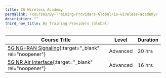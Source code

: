 ```yaml
---
title: IS Wireless Academy
permalink: /courses/By-Training-Providers-Global/is-wireless-academy/
description: ""
third_nav_title: By Training Providers (Global)
---
```

|Course Title  | Level | Duration |
| - | - | - | 
|[5G NG-RAN Signaling](https://courses.is-wireless.com/course/5g-ng-ran-signalling){:target="_blank" rel="noopener"} |Advanced|20 hrs |
|[5G NR Air Interface](https://courses.is-wireless.com/course/5g-nr-air-interface){:target="_blank" rel="noopener"} |Advanced|16 hrs |